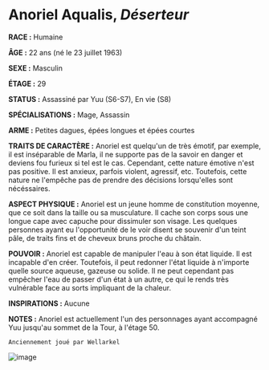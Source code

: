 # Anoriel Aqualis, *Déserteur*

**RACE :** Humaine

**ÂGE :** 22 ans (né le 23 juillet 1963)

**SEXE :** Masculin

**ÉTAGE :** 29

**STATUS :** Assassiné par Yuu (S6-S7), En vie (S8)

**SPÉCIALISATIONS :** Mage, Assassin

**ARME :** Petites dagues, épées longues et épées courtes

**TRAITS DE CARACTÈRE :** Anoriel est quelqu'un de très émotif, par exemple, il est inséparable de Marla, il ne supporte pas de la savoir en danger et deviens fou furieux si tel est le cas. Cependant, cette nature émotive n'est pas positive. Il est anxieux, parfois violent, agressif, etc. Toutefois, cette nature ne l'empêche pas de prendre des décisions lorsqu'elles sont nécéssaires. 

**ASPECT PHYSIQUE :** Anoriel est un jeune homme de constitution moyenne, que ce soit dans la taille ou sa musculature. Il cache son corps sous une longue cape avec capuche pour dissimuler son visage. Les quelques personnes ayant eu l'opportunité de le voir disent se souvenir d'un teint pâle, de traits fins et de cheveux bruns proche du châtain.

**POUVOIR :** Anoriel est capable de manipuler l'eau à son état liquide. Il est incapable d'en créer. Toutefois, il peut redonner l'état liquide à n'importe quelle source aqueuse, gazeuse ou solide. Il ne peut cependant pas empêcher l'eau de passer d'un état à un autre, ce qui le rends très vulnérable face au sorts impliquant de la chaleur.

**INSPIRATIONS :** Aucune

**NOTES :** Anoriel est actuellement l'un des personnages ayant accompagné Yuu jusqu'au sommet de la Tour, à l'étage 50.

`Anciennement joué par Wellarkel`

![image](https://data.enyxia.fr/images/characters/anoriel.png)
